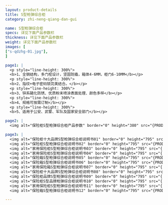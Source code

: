 ```yaml
---
layout: product-details
title: S型枪弹综合柜
category: zhi-neng-qiang-dan-gui

name: S型枪弹综合柜
specs: 详见下面产品参数栏
thickness: 详见下面产品参数栏
weight: 详见下面产品参数栏
images: [
["s-qdzhg-01.jpg"],
]

page1: |
  <p style="line-height: 300%">
  <b>1、全钢结构，多门栓设计，坚固防撬，箱体4-6MM，柜门6-10MM</b></p>
  <p style="line-height: 300%">
  <b>2、指纹+电子密码锁完美结合。</b></p>
  <p style="line-height: 300%">
  <b>3、锌系磷化防锈、优质粉末喷涂表面处理、颜色多样</b></p>
  <p style="line-height: 300%">
  <b>4、规格可按需订制</b></p>
  <p style="line-height: 300%">
  <b>5、适用于公安、武警、军队及国家安全部门</b></p>

page2: |
  <img alt="保险柜S型枪弹综合柜产品参数" border="0" height="380" src="{PRODUCT_IMAGES}products/s-qdzhg-cpcs.jpg" width="538" />

page3: |
  <img alt="保险柜十大品牌S型枪弹综合柜说明书01" border="0" height="795" src="{PRODUCT_IMAGES}products/fg-sm01.jpg" width="538" /><br />
  <img alt="保险柜S型枪弹综合柜说明书02" border="0" height="795" src="{PRODUCT_IMAGES}products/fg-sm02.jpg" width="538" /><br />
  <img alt="家用保险柜S型枪弹综合柜说明书03" border="0" height="795" src="{PRODUCT_IMAGES}products/fg-sm03.jpg" width="538" /><br />
  <img alt="家用保险柜S型枪弹综合柜说明书04" border="0" height="795" src="{PRODUCT_IMAGES}products/fg-sm04.jpg" width="538" /><br />
  <img alt="保险箱S型枪弹综合柜说明书05" border="0" height="795" src="{PRODUCT_IMAGES}products/fg-sm05.jpg" width="538" /><br />
  <img alt="保险箱S型枪弹综合柜说明书06" border="0" height="795" src="{PRODUCT_IMAGES}products/fg-sm06.jpg" width="538" /><br />
  <img alt="家用保险箱S型枪弹综合柜说明书07" border="0" height="795" src="{PRODUCT_IMAGES}products/fg-sm07.jpg" width="538" /><br />
  <img alt="保险柜十大品牌S型枪弹综合柜说明书08" border="0" height="795" src="{PRODUCT_IMAGES}products/fg-sm08.jpg" width="538" /><br />
  <img alt="保险柜品牌S型枪弹综合柜说明书09" border="0" height="795" src="{PRODUCT_IMAGES}products/fg-sm09.jpg" width="538" /><br />
  <img alt="保险柜S型品牌枪弹综合柜说明书10" border="0" height="795" src="{PRODUCT_IMAGES}products/fg-sm10.jpg" width="538" /><br />
  <img alt="家用保险柜S型枪弹综合柜说明书11" border="0" height="795" src="{PRODUCT_IMAGES}products/fg-sm11.jpg" width="538" /><br />
  <img alt="保险箱S型枪弹综合柜说明书12" border="0" height="795" src="{PRODUCT_IMAGES}products/fg-sm12.jpg" width="538" />

---
```

